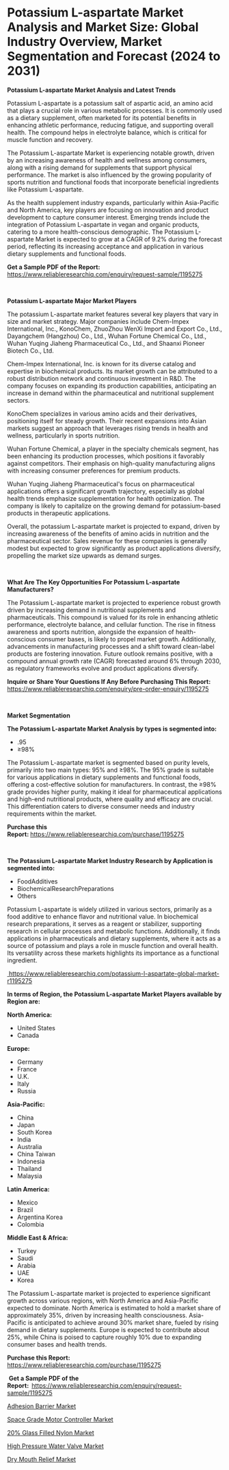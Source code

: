 <p><h1>Potassium L-aspartate Market Analysis and Market Size: Global Industry Overview, Market Segmentation and Forecast (2024 to 2031)</h1></p><p><strong>Potassium L-aspartate Market Analysis and Latest Trends</strong></p>
<p><p>Potassium L-aspartate is a potassium salt of aspartic acid, an amino acid that plays a crucial role in various metabolic processes. It is commonly used as a dietary supplement, often marketed for its potential benefits in enhancing athletic performance, reducing fatigue, and supporting overall health. The compound helps in electrolyte balance, which is critical for muscle function and recovery.</p><p>The Potassium L-aspartate Market is experiencing notable growth, driven by an increasing awareness of health and wellness among consumers, along with a rising demand for supplements that support physical performance. The market is also influenced by the growing popularity of sports nutrition and functional foods that incorporate beneficial ingredients like Potassium L-aspartate. </p><p>As the health supplement industry expands, particularly within Asia-Pacific and North America, key players are focusing on innovation and product development to capture consumer interest. Emerging trends include the integration of Potassium L-aspartate in vegan and organic products, catering to a more health-conscious demographic. The Potassium L-aspartate Market is expected to grow at a CAGR of 9.2% during the forecast period, reflecting its increasing acceptance and application in various dietary supplements and functional foods.</p></p>
<p><strong>Get a Sample PDF of the Report:&nbsp;</strong> <a href="https://www.reliableresearchiq.com/enquiry/request-sample/1195275?utm_campaign=1720&utm_medium=2&utm_source=Github&utm_content=ia&utm_term=06122024&utm_id=potassium-l-aspartate">https://www.reliableresearchiq.com/enquiry/request-sample/1195275</a></p>
<p>&nbsp;</p>
<p><strong>Potassium L-aspartate Major Market Players</strong></p>
<p><p>The potassium L-aspartate market features several key players that vary in size and market strategy. Major companies include Chem-Impex International, Inc., KonoChem, ZhuoZhou WenXi Import and Export Co., Ltd., Dayangchem (Hangzhou) Co., Ltd., Wuhan Fortune Chemical Co., Ltd., Wuhan Yuqing Jiaheng Pharmaceutical Co., Ltd., and Shaanxi Pioneer Biotech Co., Ltd.</p><p>Chem-Impex International, Inc. is known for its diverse catalog and expertise in biochemical products. Its market growth can be attributed to a robust distribution network and continuous investment in R&D. The company focuses on expanding its production capabilities, anticipating an increase in demand within the pharmaceutical and nutritional supplement sectors.</p><p>KonoChem specializes in various amino acids and their derivatives, positioning itself for steady growth. Their recent expansions into Asian markets suggest an approach that leverages rising trends in health and wellness, particularly in sports nutrition.</p><p>Wuhan Fortune Chemical, a player in the specialty chemicals segment, has been enhancing its production processes, which positions it favorably against competitors. Their emphasis on high-quality manufacturing aligns with increasing consumer preferences for premium products.</p><p>Wuhan Yuqing Jiaheng Pharmaceutical's focus on pharmaceutical applications offers a significant growth trajectory, especially as global health trends emphasize supplementation for health optimization. The company is likely to capitalize on the growing demand for potassium-based products in therapeutic applications.</p><p>Overall, the potassium L-aspartate market is projected to expand, driven by increasing awareness of the benefits of amino acids in nutrition and the pharmaceutical sector. Sales revenue for these companies is generally modest but expected to grow significantly as product applications diversify, propelling the market size upwards as demand surges.</p></p>
<p>&nbsp;</p>
<p><strong>What Are The Key Opportunities For Potassium L-aspartate Manufacturers?</strong></p>
<p><p>The Potassium L-aspartate market is projected to experience robust growth driven by increasing demand in nutritional supplements and pharmaceuticals. This compound is valued for its role in enhancing athletic performance, electrolyte balance, and cellular function. The rise in fitness awareness and sports nutrition, alongside the expansion of health-conscious consumer bases, is likely to propel market growth. Additionally, advancements in manufacturing processes and a shift toward clean-label products are fostering innovation. Future outlook remains positive, with a compound annual growth rate (CAGR) forecasted around 6% through 2030, as regulatory frameworks evolve and product applications diversify.</p></p>
<p><strong>Inquire or Share Your Questions If Any Before Purchasing This Report:</strong> <a href="https://www.reliableresearchiq.com/enquiry/pre-order-enquiry/1195275?utm_campaign=1720&utm_medium=2&utm_source=Github&utm_content=ia&utm_term=06122024&utm_id=potassium-l-aspartate">https://www.reliableresearchiq.com/enquiry/pre-order-enquiry/1195275</a></p>
<p>&nbsp;</p>
<p><strong>Market Segmentation</strong></p>
<p><strong>The Potassium L-aspartate Market Analysis by types is segmented into:</strong></p>
<p><ul><li>.95</li><li>≥98%</li></ul></p>
<p><p>The Potassium L-aspartate market is segmented based on purity levels, primarily into two main types: 95% and ≥98%. The 95% grade is suitable for various applications in dietary supplements and functional foods, offering a cost-effective solution for manufacturers. In contrast, the ≥98% grade provides higher purity, making it ideal for pharmaceutical applications and high-end nutritional products, where quality and efficacy are crucial. This differentiation caters to diverse consumer needs and industry requirements within the market.</p></p>
<p><strong>Purchase this Report:&nbsp;</strong><a href="https://www.reliableresearchiq.com/purchase/1195275?utm_campaign=1720&utm_medium=2&utm_source=Github&utm_content=ia&utm_term=06122024&utm_id=potassium-l-aspartate">https://www.reliableresearchiq.com/purchase/1195275</a></p>
<p>&nbsp;</p>
<p><strong>The Potassium L-aspartate Market Industry Research by Application is segmented into:</strong></p>
<p><ul><li>FoodAdditives</li><li>BiochemicalResearchPreparations</li><li>Others</li></ul></p>
<p><p>Potassium L-aspartate is widely utilized in various sectors, primarily as a food additive to enhance flavor and nutritional value. In biochemical research preparations, it serves as a reagent or stabilizer, supporting research in cellular processes and metabolic functions. Additionally, it finds applications in pharmaceuticals and dietary supplements, where it acts as a source of potassium and plays a role in muscle function and overall health. Its versatility across these markets highlights its importance as a functional ingredient.</p></p>
<p><a href="https://www.reliableresearchiq.com/potassium-l-aspartate-global-market-r1195275?utm_campaign=1720&utm_medium=2&utm_source=Github&utm_content=ia&utm_term=06122024&utm_id=potassium-l-aspartate">&nbsp;https://www.reliableresearchiq.com/potassium-l-aspartate-global-market-r1195275</a></p>
<p><strong>In terms of Region, the Potassium L-aspartate Market Players available by Region are:</strong></p>
<p>
    <p> <strong> North America: </strong>
        <ul>
            <li>United States</li>
            <li>Canada</li>
        </ul>
        </p> 
    <p> <strong> Europe: </strong>
        <ul>
            <li>Germany</li>
            <li>France</li>
            <li>U.K.</li>
            <li>Italy</li>
            <li>Russia</li>
        </ul>
        </p> 
    <p> <strong> Asia-Pacific: </strong>
        <ul>
            <li>China</li>
            <li>Japan</li>
            <li>South Korea</li>
            <li>India</li>
            <li>Australia</li>
            <li>China Taiwan</li>
            <li>Indonesia</li>
            <li>Thailand</li>
            <li>Malaysia</li>
        </ul>
        </p> 
    <p> <strong> Latin America: </strong>
        <ul>
            <li>Mexico</li>
            <li>Brazil</li>
            <li>Argentina Korea</li>
            <li>Colombia</li>
        </ul>
        </p> 
    <p> <strong> Middle East & Africa: </strong>
        <ul>
            <li>Turkey</li>
            <li>Saudi</li>
            <li>Arabia</li>
            <li>UAE</li>
            <li>Korea</li>
        </ul>
    </p>
    </p>
<p><p>The Potassium L-aspartate market is projected to experience significant growth across various regions, with North America and Asia-Pacific expected to dominate. North America is estimated to hold a market share of approximately 35%, driven by increasing health consciousness. Asia-Pacific is anticipated to achieve around 30% market share, fueled by rising demand in dietary supplements. Europe is expected to contribute about 25%, while China is poised to capture roughly 10% due to expanding consumer bases and health trends.</p></p>
<p><strong>Purchase this Report: </strong><a href="https://www.reliableresearchiq.com/purchase/1195275?utm_campaign=1720&utm_medium=2&utm_source=Github&utm_content=ia&utm_term=06122024&utm_id=potassium-l-aspartate">https://www.reliableresearchiq.com/purchase/1195275</a></p>
<p>&nbsp;<strong>Get a Sample PDF of the Report:&nbsp;&nbsp;</strong><a href="https://www.reliableresearchiq.com/enquiry/request-sample/1195275?utm_campaign=1720&utm_medium=2&utm_source=Github&utm_content=ia&utm_term=06122024&utm_id=potassium-l-aspartate">https://www.reliableresearchiq.com/enquiry/request-sample/1195275</a></p>
<p><strong></strong></p>
<p><p><a href="https://www.linkedin.com/pulse/the-hashub-gdiff?utm_campaign=1720&utm_medium=2&utm_source=Github&utm_content=ia&utm_term=06122024&utm_id=potassium-l-aspartate">Adhesion Barrier Market</a></p><p><a href="https://issuu.com/reportprime-2/docs/space-grade-motor-controller-market-size-2030.pptx?utm_campaign=1720&utm_medium=2&utm_source=Github&utm_content=ia&utm_term=06122024&utm_id=potassium-l-aspartate">Space Grade Motor Controller Market</a></p><p><a href="https://github.com/marlanamarvn/Market-Research-Report-List-1/blob/main/20-glass-filled-nylon-market.md?utm_campaign=1720&utm_medium=2&utm_source=Github&utm_content=ia&utm_term=06122024&utm_id=potassium-l-aspartate">20% Glass Filled Nylon Market</a></p><p><a href="https://issuu.com/reportprime-2/docs/high-pressure-water-valve-market-size-2030.pptx?utm_campaign=1720&utm_medium=2&utm_source=Github&utm_content=ia&utm_term=06122024&utm_id=potassium-l-aspartate">High Pressure Water Valve Market</a></p><p><a href="https://www.linkedin.com/pulse/future-dry-mouth-relief-market-industry-overview-growth-jce0e?utm_campaign=1720&utm_medium=2&utm_source=Github&utm_content=ia&utm_term=06122024&utm_id=potassium-l-aspartate">Dry Mouth Relief Market</a></p></p>